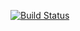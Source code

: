 [![Build Status](https://travis-ci.org/thraxil/gearspotting.svg?branch=master)](https://travis-ci.org/thraxil/gearspotting)
